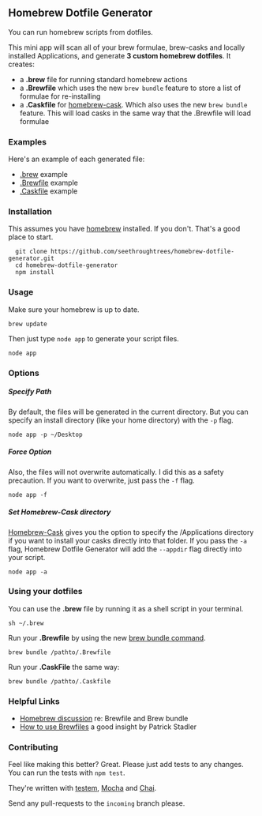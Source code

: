 ## Homebrew Dotfile Generator

You can run homebrew scripts from dotfiles.

This mini app will scan all of your brew formulae, brew-casks and locally installed Applications, and generate **3 custom homebrew dotfiles**.  It creates:

- a **.brew** file for running standard homebrew actions
- a **.Brewfile** which uses the new `brew bundle` feature to store a list
of formulae for re-installing
- a **.Caskfile** for [homebrew-cask](https://github.com/phinze/homebrew-cask).  Which also uses the new `brew bundle` feature.  This will load casks in the same way that the .Brewfile will load formulae

### Examples

Here's an example of each generated file:

- [.brew](https://gist.github.com/seethroughtrees/8010256) example
- [.Brewfile](https://gist.github.com/seethroughtrees/8010281) example
- [.Caskfile](https://gist.github.com/seethroughtrees/8010303) example


### Installation

This assumes you have [homebrew](http://brew.sh/) installed.  If you don't.  That's a good
place to start.

```
  git clone https://github.com/seethroughtrees/homebrew-dotfile-generator.git
  cd homebrew-dotfile-generator
  npm install
```


### Usage

Make sure your homebrew is up to date.

```
brew update
```

Then just type `node app` to generate your script files.

```
node app
```

### Options

##### Specify Path

By default, the files will be generated in the current directory.  But you can
specify an install directory (like your home directory) with the `-p` flag.

```
node app -p ~/Desktop
```

##### Force Option

Also, the files will not overwrite automatically.  I did this as a safety
precaution.  If you want to overwrite, just pass the `-f` flag.

```
node app -f
```

##### Set Homebrew-Cask directory

[Homebrew-Cask](https://github.com/phinze/homebrew-cask) gives you the option
to specify the /Applications directory if you want to install your casks
directly into that folder.  If you pass the `-a` flag, Homebrew Dotfile Generator will add the `--appdir` flag directly into your script.

```
node app -a
```

### Using your dotfiles

You can use the **.brew** file by running it as a shell script in your terminal.

```
sh ~/.brew
```

Run your **.Brewfile** by using the new [brew bundle command](https://github.com/Homebrew/homebrew/pull/24107).

```
brew bundle /pathto/.Brewfile
```

Run your **.CaskFile** the same way:

```
brew bundle /pathto/.Caskfile
```


### Helpful Links

- [Homebrew discussion](https://github.com/Homebrew/homebrew/pull/24107) re: Brewfile and Brew bundle
- [How to use Brewfiles](https://coderwall.com/p/afmnbq) a good insight by Patrick Stadler


### Contributing

Feel like making this better?  Great.  Please just add tests to any changes.
You can run the tests with `npm test`.

They're written with [testem](https://github.com/airportyh/testem),
[Mocha](http://visionmedia.github.io/mocha/) and [Chai](http://chaijs.com/).

Send any pull-requests to the `incoming` branch please.

